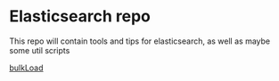 # Elasticsearch repo

This repo will contain tools and tips for elasticsearch, as well as maybe some util scripts

[bulkLoad](bulkLoad.md)
